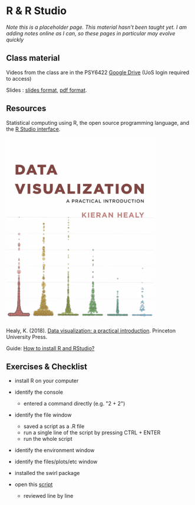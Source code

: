 # R & R Studio

<div class="info">
<p><em>Note this is a placeholder page. This material hasn’t been taught yet. I am adding notes online as I can, so these pages in particular may evolve quickly</em></p>
</div>

## Class material

Videos from the class are in the PSY6422 [Google Drive](https://drive.google.com/drive/folders/1IbnGAO2Gn4u9T_qze5zhZyU9E8qNmdHh?usp=sharing) (UoS login required to access)

Slides : [slides format](https://docs.google.com/presentation/d/1F0Pk9pYKKKvZAFrP92MqmTgjGDQb9gNxmpCYKStWJ8s/edit?usp=sharing), [pdf format](https://drive.google.com/file/d/1xFe5S_ZOCr2TgeFY-3georQnhd_eh5_d/view?usp=sharing).

  
## Resources

Statistical computing using R, the open source programming language, and the [R Studio interface](https://rstudio.com/).

<img src="images/dv-cover-pupress.jpeg" style="width: 400px; float: center;">

Healy, K. (2018). [Data visualization: a practical introduction](https://socviz.co/). Princeton University Press.

Guide: [How to install R and RStudio?](https://www.r-bloggers.com/2019/12/how-to-install-r-and-rstudio-2/)



## Exercises & Checklist

* install R on your computer

* identify the console
  * entered a command directly (e.g. "2 + 2")

* identify the file window
  * saved a script as a .R file
  * run a single line of the script by pressing CTRL + ENTER
  * run the whole script

* identify the environment window

* identify the files/plots/etc window

* installed the swirl package

* open this [script](https://tomstafford.github.io/psy6422/static/class2.R) 
  * reviewed line by line
